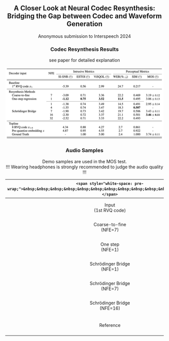 ## <center> A Closer Look at Neural Codec Resynthesis: <br> Bridging the Gap between Codec and Waveform Generation </center>

<center> Anonymous submission to Interspeech 2024 </center> 



### <center> Codec Resynthesis Results </center>
<center> see paper for detailed explanation </center>

![Codec resynthesis results, see paper for detailed explanation. Number of function evaluations (NFE) reflects the number of forward passes required for synthesis, i.e., the inference cost.](figs/result.png)


### <center> Audio Samples </center>

<center> Demo samples are used in the MOS test. </center>
<center> !!! Wearing headphones is strongly recommended to judge the audio quality !!! </center>

| `<span style="white-space: pre-wrap;">&nbsp;&nbsp;&nbsp;&nbsp;&nbsp;&nbsp;&nbsp;&nbsp;&nbsp;&nbsp;&nbsp;&nbsp;&nbsp;&nbsp;</span>` | <span style="white-space: pre-wrap;">&nbsp;&nbsp;&nbsp;&nbsp;&nbsp;&nbsp;&nbsp;&nbsp;&nbsp;&nbsp;&nbsp;&nbsp;&nbsp;&nbsp;</span> |  |  |  |  |  |  |  |  |  |  |  |  |  |
| :---: | :---: | :---: | :---: | :---: | :---: | :---: | :---: | :---: | :---: | :---: | :---: | :---: | :---: | :---:  |
| Input<br>(1st RVQ code) | <audio src="samples/input/121-127105-0006.wav" controls style="width:200px;" preload></audio> | <audio src="samples/input/8463-294825-0006.wav" controls style="width:200px;" preload></audio> | <audio src="samples/input/1221-135767-0015.wav" controls style="width:200px;" preload></audio> | <audio src="samples/input/8463-294828-0003.wav" controls style="width:200px;" preload></audio> | <audio src="samples/input/3575-170457-0055.wav" controls style="width:200px;" preload></audio> | <audio src="samples/input/2830-3980-0045.wav" controls style="width:200px;" preload></audio> | <audio src="samples/input/4992-23283-0001.wav" controls style="width:200px;" preload></audio> | <audio src="samples/input/3575-170457-0010.wav" controls style="width:200px;" preload></audio> | <audio src="samples/input/260-123286-0016.wav" controls style="width:200px;" preload></audio> | <audio src="samples/input/1284-1181-0006.wav" controls style="width:200px;" preload></audio> | <audio src="samples/input/4970-29093-0004.wav" controls style="width:200px;" preload></audio> | <audio src="samples/input/260-123286-0005.wav" controls style="width:200px;" preload></audio> | <audio src="samples/input/5105-28233-0005.wav" controls style="width:200px;" preload></audio> | <audio src="samples/input/4992-41806-0017.wav" controls style="width:200px;" preload></audio> | <audio src="samples/input/7127-75946-0008.wav" controls style="width:200px;" preload></audio> |
| Coarse-to-fine<br>(NFE=7) | <audio src="samples/coarse2fine/121-127105-0006.wav" controls style="width:200px;" preload></audio> | <audio src="samples/coarse2fine/8463-294825-0006.wav" controls style="width:200px;" preload></audio> | <audio src="samples/coarse2fine/1221-135767-0015.wav" controls style="width:200px;" preload></audio> | <audio src="samples/coarse2fine/8463-294828-0003.wav" controls style="width:200px;" preload></audio> | <audio src="samples/coarse2fine/3575-170457-0055.wav" controls style="width:200px;" preload></audio> | <audio src="samples/coarse2fine/2830-3980-0045.wav" controls style="width:200px;" preload></audio> | <audio src="samples/coarse2fine/4992-23283-0001.wav" controls style="width:200px;" preload></audio> | <audio src="samples/coarse2fine/3575-170457-0010.wav" controls style="width:200px;" preload></audio> | <audio src="samples/coarse2fine/260-123286-0016.wav" controls style="width:200px;" preload></audio> | <audio src="samples/coarse2fine/1284-1181-0006.wav" controls style="width:200px;" preload></audio> | <audio src="samples/coarse2fine/4970-29093-0004.wav" controls style="width:200px;" preload></audio> | <audio src="samples/coarse2fine/260-123286-0005.wav" controls style="width:200px;" preload></audio> | <audio src="samples/coarse2fine/5105-28233-0005.wav" controls style="width:200px;" preload></audio> | <audio src="samples/coarse2fine/4992-41806-0017.wav" controls style="width:200px;" preload></audio> | <audio src="samples/coarse2fine/7127-75946-0008.wav" controls style="width:200px;" preload></audio> |
| One step<br>(NFE=1) | <audio src="samples/onestep/121-127105-0006.wav" controls style="width:200px;" preload></audio> | <audio src="samples/onestep/8463-294825-0006.wav" controls style="width:200px;" preload></audio> | <audio src="samples/onestep/1221-135767-0015.wav" controls style="width:200px;" preload></audio> | <audio src="samples/onestep/8463-294828-0003.wav" controls style="width:200px;" preload></audio> | <audio src="samples/onestep/3575-170457-0055.wav" controls style="width:200px;" preload></audio> | <audio src="samples/onestep/2830-3980-0045.wav" controls style="width:200px;" preload></audio> | <audio src="samples/onestep/4992-23283-0001.wav" controls style="width:200px;" preload></audio> | <audio src="samples/onestep/3575-170457-0010.wav" controls style="width:200px;" preload></audio> | <audio src="samples/onestep/260-123286-0016.wav" controls style="width:200px;" preload></audio> | <audio src="samples/onestep/1284-1181-0006.wav" controls style="width:200px;" preload></audio> | <audio src="samples/onestep/4970-29093-0004.wav" controls style="width:200px;" preload></audio> | <audio src="samples/onestep/260-123286-0005.wav" controls style="width:200px;" preload></audio> | <audio src="samples/onestep/5105-28233-0005.wav" controls style="width:200px;" preload></audio> | <audio src="samples/onestep/4992-41806-0017.wav" controls style="width:200px;" preload></audio> | <audio src="samples/onestep/7127-75946-0008.wav" controls style="width:200px;" preload></audio> |
| Schrödinger Bridge<br>(NFE=1) | <audio src="samples/sb_nfe1/121-127105-0006.wav" controls style="width:200px;" preload></audio> | <audio src="samples/sb_nfe1/8463-294825-0006.wav" controls style="width:200px;" preload></audio> | <audio src="samples/sb_nfe1/1221-135767-0015.wav" controls style="width:200px;" preload></audio> | <audio src="samples/sb_nfe1/8463-294828-0003.wav" controls style="width:200px;" preload></audio> | <audio src="samples/sb_nfe1/3575-170457-0055.wav" controls style="width:200px;" preload></audio> | <audio src="samples/sb_nfe1/2830-3980-0045.wav" controls style="width:200px;" preload></audio> | <audio src="samples/sb_nfe1/4992-23283-0001.wav" controls style="width:200px;" preload></audio> | <audio src="samples/sb_nfe1/3575-170457-0010.wav" controls style="width:200px;" preload></audio> | <audio src="samples/sb_nfe1/260-123286-0016.wav" controls style="width:200px;" preload></audio> | <audio src="samples/sb_nfe1/1284-1181-0006.wav" controls style="width:200px;" preload></audio> | <audio src="samples/sb_nfe1/4970-29093-0004.wav" controls style="width:200px;" preload></audio> | <audio src="samples/sb_nfe1/260-123286-0005.wav" controls style="width:200px;" preload></audio> | <audio src="samples/sb_nfe1/5105-28233-0005.wav" controls style="width:200px;" preload></audio> | <audio src="samples/sb_nfe1/4992-41806-0017.wav" controls style="width:200px;" preload></audio> | <audio src="samples/sb_nfe1/7127-75946-0008.wav" controls style="width:200px;" preload></audio> |
| Schrödinger Bridge<br>(NFE=7) | <audio src="samples/sb_nfe7/121-127105-0006.wav" controls style="width:200px;" preload></audio> | <audio src="samples/sb_nfe7/8463-294825-0006.wav" controls style="width:200px;" preload></audio> | <audio src="samples/sb_nfe7/1221-135767-0015.wav" controls style="width:200px;" preload></audio> | <audio src="samples/sb_nfe7/8463-294828-0003.wav" controls style="width:200px;" preload></audio> | <audio src="samples/sb_nfe7/3575-170457-0055.wav" controls style="width:200px;" preload></audio> | <audio src="samples/sb_nfe7/2830-3980-0045.wav" controls style="width:200px;" preload></audio> | <audio src="samples/sb_nfe7/4992-23283-0001.wav" controls style="width:200px;" preload></audio> | <audio src="samples/sb_nfe7/3575-170457-0010.wav" controls style="width:200px;" preload></audio> | <audio src="samples/sb_nfe7/260-123286-0016.wav" controls style="width:200px;" preload></audio> | <audio src="samples/sb_nfe7/1284-1181-0006.wav" controls style="width:200px;" preload></audio> | <audio src="samples/sb_nfe7/4970-29093-0004.wav" controls style="width:200px;" preload></audio> | <audio src="samples/sb_nfe7/260-123286-0005.wav" controls style="width:200px;" preload></audio> | <audio src="samples/sb_nfe7/5105-28233-0005.wav" controls style="width:200px;" preload></audio> | <audio src="samples/sb_nfe7/4992-41806-0017.wav" controls style="width:200px;" preload></audio> | <audio src="samples/sb_nfe7/7127-75946-0008.wav" controls style="width:200px;" preload></audio> |
| Schrödinger Bridge<br>(NFE=16)  | <audio src="samples/sb_nfe16/121-127105-0006.wav" controls style="width:200px;" preload></audio> | <audio src="samples/sb_nfe16/8463-294825-0006.wav" controls style="width:200px;" preload></audio> | <audio src="samples/sb_nfe16/1221-135767-0015.wav" controls style="width:200px;" preload></audio> | <audio src="samples/sb_nfe16/8463-294828-0003.wav" controls style="width:200px;" preload></audio> | <audio src="samples/sb_nfe16/3575-170457-0055.wav" controls style="width:200px;" preload></audio> | <audio src="samples/sb_nfe16/2830-3980-0045.wav" controls style="width:200px;" preload></audio> | <audio src="samples/sb_nfe16/4992-23283-0001.wav" controls style="width:200px;" preload></audio> | <audio src="samples/sb_nfe16/3575-170457-0010.wav" controls style="width:200px;" preload></audio> | <audio src="samples/sb_nfe16/260-123286-0016.wav" controls style="width:200px;" preload></audio> | <audio src="samples/sb_nfe16/1284-1181-0006.wav" controls style="width:200px;" preload></audio> | <audio src="samples/sb_nfe16/4970-29093-0004.wav" controls style="width:200px;" preload></audio> | <audio src="samples/sb_nfe16/260-123286-0005.wav" controls style="width:200px;" preload></audio> | <audio src="samples/sb_nfe16/5105-28233-0005.wav" controls style="width:200px;" preload></audio> | <audio src="samples/sb_nfe16/4992-41806-0017.wav" controls style="width:200px;" preload></audio> | <audio src="samples/sb_nfe16/7127-75946-0008.wav" controls style="width:200px;" preload></audio> |
| Reference | <audio src="samples/gt/121-127105-0006.wav" controls style="width:200px;" preload></audio> | <audio src="samples/gt/8463-294825-0006.wav" controls style="width:200px;" preload></audio> | <audio src="samples/gt/1221-135767-0015.wav" controls style="width:200px;" preload></audio> | <audio src="samples/gt/8463-294828-0003.wav" controls style="width:200px;" preload></audio> | <audio src="samples/gt/3575-170457-0055.wav" controls style="width:200px;" preload></audio> | <audio src="samples/gt/2830-3980-0045.wav" controls style="width:200px;" preload></audio> | <audio src="samples/gt/4992-23283-0001.wav" controls style="width:200px;" preload></audio> | <audio src="samples/gt/3575-170457-0010.wav" controls style="width:200px;" preload></audio> | <audio src="samples/gt/260-123286-0016.wav" controls style="width:200px;" preload></audio> | <audio src="samples/gt/1284-1181-0006.wav" controls style="width:200px;" preload></audio> | <audio src="samples/gt/4970-29093-0004.wav" controls style="width:200px;" preload></audio> | <audio src="samples/gt/260-123286-0005.wav" controls style="width:200px;" preload></audio> | <audio src="samples/gt/5105-28233-0005.wav" controls style="width:200px;" preload></audio> | <audio src="samples/gt/4992-41806-0017.wav" controls style="width:200px;" preload></audio> | <audio src="samples/gt/7127-75946-0008.wav" controls style="width:200px;" preload></audio> |
